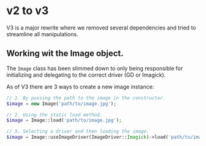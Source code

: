 # v2 to v3
V3 is a major rewrite where we removed several dependencies and tried to streamline all manipulations.

## Working wit the Image object.
The `Image` class has been slimmed down to only being responsible for initializing and delegating to the correct driver (GD or Imagick).

As of V3 there are 3 ways to create a new image instance:

```php
// 1. By passing the path to the image in the constructor.
$image = new Image('path/to/image.jpg');

// 2. Using the static load method. 
$image = Image::load('path/to/image.jpg');

// 3. Selecting a driver and then loading the image.
$image = Image::useImageDriver(ImageDriver::Imagick)->load('path/to/image.jpg');
```
